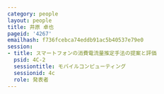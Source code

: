 ```yaml
---
category: people
layout: people
title: 井原 卓也
pageid: '4267'
emailhash: f736fcebca74eddb91ac5b40537e79e0
session:
- title: スマートフォンの消費電流量推定手法の提案と評価
  psid: 4C-2
  sessiontitle: モバイルコンピューティング
  sessionid: 4c
  role: 発表者
---
```

